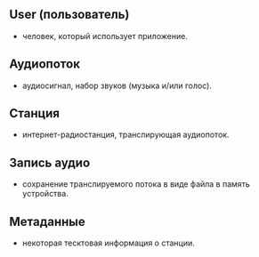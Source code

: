 ## User (пользователь)
- человек, который использует приложение.

## Аудиопоток
- аудиосигнал, набор звуков (музыка и/или голос).

## Станция
- интернет-радиостанция, транслирующая аудиопоток.

## Запись аудио
- сохранение транслируемого потока в виде файла в память устройства.

## Метаданные
- некоторая тесктовая информация о станции.
